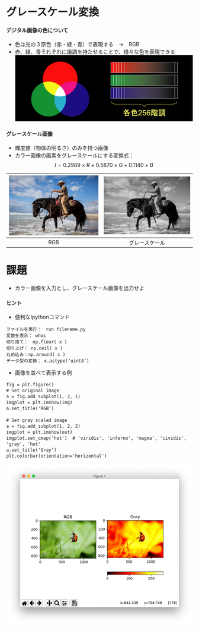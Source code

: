 # グレースケール変換

#### デジタル画像の色について
- 色は光の３原色（赤・緑・青）で表現する　→　RGB
- 赤、緑、青それぞれに諧調を持たせることで、様々な色を表現できる
![RGB](./etc/gray_fig1.png)

#### グレースケール画像
- 輝度値（物体の明るさ）のみを持つ画像
- カラー画像の画素をグレースケールにする変換式：
$$
I = 0.2989 \times R + 0.5870 \times G + 0.1140 \times B
$$


|![Gray example](./etc/gray_fig2.png)|![Gray example](./etc/gray_fig3.png)|
|:-:|:-:|
|RGB|グレースケール|


# 課題
- カラー画像を入力とし、グレースケール画像を出力せよ

#### ヒント
- 便利なIpythonコマンド
```
ファイルを実行：　run filename.py
変数を表示： whos
切り捨て：　np.floor( x )
切り上げ： np.ceil( x )
丸め込み：np.around( x )
データ型の変換： x.astype(‘uint8’)
```

- 画像を並べて表示する例
```
fig = plt.figure()
# Set original image
a = fig.add_subplot(1, 2, 1)
imgplot = plt.imshow(img)
a.set_title('RGB’)

# Set gray scaled image
a = fig.add_subplot(1, 2, 2)
imgplot = plt.imshow(out)
imgplot.set_cmap('hot')  # 'viridis', 'inferno', 'magma', 'cividis', 'gray', 'hot'
a.set_title('Gray’)
plt.colorbar(orientation='horizontal')
```

![example](./etc/gray_fig4.png)
